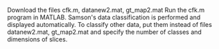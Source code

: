 Download the files cfk.m, datanew2.mat, gt_map2.mat
Run the cfk.m program in MATLAB.
Samson's data classification is performed and displayed automatically.
To classify other data, put them instead of files datanew2.mat, gt_map2.mat and specify the number of classes and dimensions of slices.
